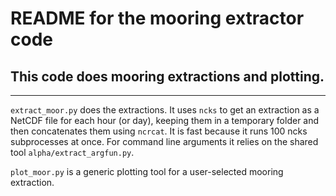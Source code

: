 # README for the mooring extractor code

## This code does mooring extractions and plotting.

---

`extract_moor.py` does the extractions. It uses `ncks` to get an extraction as a NetCDF file for each hour (or day), keeping them in a temporary folder and then concatenates them using `ncrcat`.  It is fast because it runs 100 ncks subprocesses at once. For command line arguments it relies on the shared tool `alpha/extract_argfun.py`.

`plot_moor.py` is a generic plotting tool for a user-selected mooring extraction.
